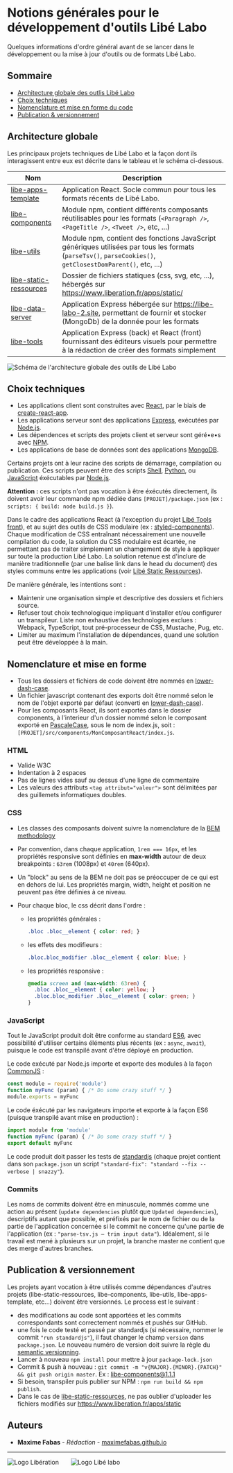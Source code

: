 # Notions générales pour le développement d'outils Libé Labo

Quelques informations d'ordre général avant de se lancer dans le développement ou la mise à jour d'outils ou de formats Libé Labo.

## Sommaire
- [Architecture globale des outlis Libé Labo](https://github.com/libe-max/Docs/blob/master/technical-guidelines-overview.md#architecture-globale)
- [Choix techniques](https://github.com/libe-max/Docs/blob/master/technical-guidelines-overview.md#choix-techniques)
- [Nomenclature et mise en forme du code](https://github.com/libe-max/Docs/blob/master/technical-guidelines-overview.md#nomenclature-et-mise-en-forme)
- [Publication & versionnement](https://github.com/libe-max/Docs/blob/master/technical-guidelines-overview.md#publication--versionnement)

## Architecture globale

Les principaux projets techniques de Libé Labo et la façon dont ils interagissent entre eux est décrite dans le tableau et le schéma ci-dessous.

| Nom                                                          | Description                                                  |
| ------------------------------------------------------------ | ------------------------------------------------------------ |
| [libe-apps-template](https://github.com/libe-max/libe-apps-template) | Application React. Socle commun pour tous les formats récents de Libé Labo. |
| [libe-components](https://github.com/libe-max/libe-components) | Module npm, contient différents composants réutilisables pour les formats (`<Paragraph />`, `<PageTitle />`, `<Tweet />`, etc, ...) |
| [libe-utils](https://github.com/libe-max/libe-utils)         | Module npm, contient des fonctions JavaScript génériques utilisées par tous les formats (`parseTsv()`, `parseCookies()`, `getClosestDomParent()`, etc, ...) |
| [libe-static-ressources](https://github.com/libe-max/libe-static-ressources) | Dossier de fichiers statiques (css, svg, etc, ...), hébergés sur https://www.liberation.fr/apps/static/ |
| [libe-data-server](https://github.com/libe-max/libe-data-server) | Application Express hébergée sur https://libe-labo-2.site, permettant de fournir et stocker (MongoDb) de la donnée pour les formats |
| [libe-tools](https://github.com/libe-max/libe-tools)         | Application Express (back) et React (front) fournissant des éditeurs visuels pour permettre à la rédaction de créer des formats simplement |

![Schéma de l'architecture globale des outils de Libé Labo](https://github.com/libe-max/Docs/raw/master/assets/applications-scheme.jpg)

## Choix techniques

- Les applications client sont construites avec [React](https://reactjs.org/), par le biais de [create-react-app](https://reactjs.org/docs/create-a-new-react-app.html).
- Les applications serveur sont des applications [Express](https://expressjs.com/), exécutées par [Node.js](https://nodejs.org/en/).
- Les dépendences et scripts des projets client et serveur sont géré•e•s avec [NPM](https://www.npmjs.com/).
- Les applications de base de données sont des applications [MongoDB](https://www.mongodb.com/).

Certains projets ont à leur racine des scripts de démarrage, compilation ou publication. Ces scripts peuvent être des scripts [Shell](https://en.wikipedia.org/wiki/Shell_script), [Python](https://en.wikipedia.org/wiki/Python_(programming_language)), ou [JavaScript](https://en.wikipedia.org/wiki/JavaScript) éxécutables par [Node.js](https://nodejs.org/en/).

**Attention :** ces scripts n'ont pas vocation à être éxécutés directement, ils doivent avoir leur commande npm dédiée dans `[PROJET]/package.json` (ex : `scripts: { build: node build.js }`).

Dans le cadre des applications React (à l'exception du projet [Libé Tools front](https://github.com/libe-max/libe-tools-front)), et au sujet des outils de CSS modulaire (ex : [styled-components](https://www.styled-components.com/)). Chaque modification de CSS entraînant nécessairement une nouvelle compilation du code, la solution du CSS modulaire est écartée, ne permettant pas de traiter simplement un chamgement de style à appliquer sur toute la production Libé Labo. La solution retenue est d'inclure de manière traditionnelle (par une balise link dans le head du document) des styles communs entre les applications (voir [Libé Static Ressources](https://github.com/libe-max/libe-static-ressources)).

De manière générale, les intentions sont :
- Maintenir une organisation simple et descriptive des dossiers et fichiers source.
- Refuser tout choix technologique impliquant d'installer et/ou configurer un transpileur. Liste non exhaustive des technologies exclues : Webpack, TypeScript, tout pré-processeur de CSS, Mustache, Pug, etc.
- Limiter au maximum l'installation de dépendances, quand une solution peut être développée à la main.

## Nomenclature et mise en forme

- Tous les dossiers et fichiers de code doivent être nommés en [lower-dash-case](https://en.wikipedia.org/wiki/Letter_case#Special_case_styles).
- Un fichier javascript contenant des exports doit être nommé selon le nom de l'objet exporté par défaut (converti en [lower-dash-case](https://en.wikipedia.org/wiki/Letter_case#Special_case_styles)).
- Pour les composants React, ils sont exportés dans le dossier components, à l'interieur d'un dossier nommé selon le composant exporté en [PascaleCase](https://en.wikipedia.org/wiki/Letter_case#Special_case_styles), sous le nom de index.js, soit : `[PROJET]/src/components/MonComposantReact/index.js`.

### HTML
- Valide W3C
- Indentation à 2 espaces
- Pas de lignes vides sauf au dessus d'une ligne de commentaire
- Les valeurs des attributs  `<tag attribut="valeur">` sont délimitées par des guillemets informatiques doubles.

### CSS
- Les classes des composants doivent suivre la nomenclature de la [BEM methodology](https://en.bem.info/methodology/)

- Par convention, dans chaque application, `1rem === 16px`, et les propriétés responsive sont définies en **max-width** autour de deux breakpoints : `63rem` (1008px) et `40rem` (640px).

- Un "block" au sens de la BEM ne doit pas se préoccuper de ce qui est en dehors de lui. Les propriétés margin, width, height et position ne peuvent pas être définies à ce niveau.

- Pour chaque bloc, le css décrit dans l'ordre :

  - les propriétés générales :

    ```css
    .bloc .bloc__element { color: red; }
    ```

  - les effets des modifieurs :

    ```css
    .bloc.bloc_modifier .bloc__element { color: blue; }
    ```

  - les propriétés responsive :

    ```css
    @media screen and (max-width: 63rem) {
      .bloc .bloc__element { color: yellow; }
      .bloc.bloc_modifier .bloc__element { color: green; }
    }
    ```

### JavaScript

Tout le JavaScript produit doit être conforme au standard [ES6]([http://es6-features.org](http://es6-features.org/)), avec possibilité d'utiliser certains éléments plus récents (ex : `async`, `await`), puisque le code est transpilé avant d'être déployé en production.

Le code exécuté par Node.js importe et exporte des modules à la façon [CommonJS](https://fr.wikipedia.org/wiki/CommonJS) :

```javascript
const module = require('module')
function myFunc (param) { /* Do some crazy stuff */ }
module.exports = myFunc
```

Le code éxécuté par les navigateurs importe et exporte à la façon ES6 (puisque transpilé avant mise en production) :

```javascript
import module from 'module'
function myFunc (param) { /* Do some crazy stuff */ }
export default myFunc
```

Le code produit doit passer les tests de [standardjs](https://standardjs.com/) (chaque projet contient dans son `package.json` un script `"standard-fix": "standard --fix --verbose | snazzy"`).

### Commits
Les noms de commits doivent être en minuscule, nommés comme une action au présent (`update dependencies` plutôt que `Updated dependencies`), descriptifs autant que possible, et préfixés par le nom de fichier ou de la partie de l'application concernée si le commit ne concerne qu'une partie de l'application (ex : `"parse-tsv.js – trim input data"`). Idéalement, si le travail est mené à plusieurs sur un projet, la branche master ne contient que des merge d'autres branches.

## Publication & versionnement

Les projets ayant vocation à être utilisés comme dépendances d'autres projets (libe-static-ressources, libe-components, libe-utils, libe-apps-template, etc...) doivent être versionnés. Le process est le suivant :

- des modifications au code sont apportées et les commits correspondants sont correctement nommés et pushés sur GitHub.
- une fois le code testé et passé par standardjs (si nécessaire, nommer le commit `"run standardjs"`), il faut changer le champ `version` dans `package.json`. Le nouveau numéro de version doit suivre la règle du [semantic versionning](https://semver.org/).
- Lancer à nouveau `npm install` pour mettre à jour `package-lock.json`
- Commit & push à nouveau : `git commit -m "v{MAJOR}.{MINOR}.{PATCH}" && git push origin master`. Ex : [libe-components@1.1.1](https://github.com/libe-max/libe-components/commit/4270ae8afd7fec16aa5196175d3570a896a4ea8f)
- Si besoin, transpiler puis publier sur NPM : `npm run build && npm publish`.
- Dans le cas de [libe-static-ressources](https://github.com/libe-max/libe-static-ressources), ne pas oublier d'uploader les fichiers modifiés sur https://www.liberation.fr/apps/static 

## Auteurs

- **Maxime Fabas** - _Rédaction_ - [maximefabas.github.io](https://maximefabas.github.io)

___
![Logo Libération](https://www.liberation.fr/apps/static/assets/liberation-logo_raster_64.png)       ![Logo Libé labo](https://www.liberation.fr/apps/static/assets/libe-labo-logo_raster_64.png)

